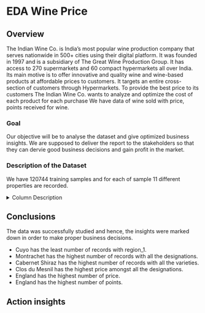 # EDA Wine Price
## Overview 

The Indian Wine Co. is India’s most popular wine production company that serves nationwide in 500+ cities using their digital platform.
It was founded in 1997 and is a subsidiary of The Great Wine Production Group.
It has access to 270 supermarkets and 60 compact hypermarkets all over India.
Its main motive is to offer innovative and quality wine and wine-based products at affordable prices to customers.
It targets an entire cross-section of customers through Hypermarkets.
To provide the best price to its customers The Indian Wine Co. wants to analyze and optimize the cost of each product for each purchase
We have data of wine sold with price, points received for wine. 

### Goal

Our objective will be to analyse the dataset and give optimized business insights.
We are supposed to deliver the report to the stakeholders so that they can dervie good business decisions and gain profit in the market.

### Description of the Dataset
We have 120744 training samples and for each of sample 11 different properties are recorded.
<details>
<summary>Column Description</summary>
|Column Name|Description|
|-----:|---------------|
|Id |Unique ID |
|country | country name at which the wine is produced |
|description |The Description of the wine|
|designation |designation / label of the wine|
|points |points acquired by the wine|
|province |at which zone does this wine belongs to |
|region_1 |The wine growing area in a province or state |
|region_2 |Sometimes there are more specific regions specified within a wine growing area but this value can sometimes be blank|
|variety |The type of grapes used to make the wine |
|winery |The winery that made the wine|
|price |The price of the winery|
</details>

## Conclusions
The data was successfully studied and hence, the insights were marked down in order to make proper business decisions.
* Cuyo has the least number of records with region_1.
* Montrachet has the highest number of records with all the designations.
* Cabernet Shiraz has the highest number of records with all the varieties.
* Clos du Mesnil has the highest price amongst all the designations.
* England has the highest number of price.
* England has the highest number of points.

## Action insights

